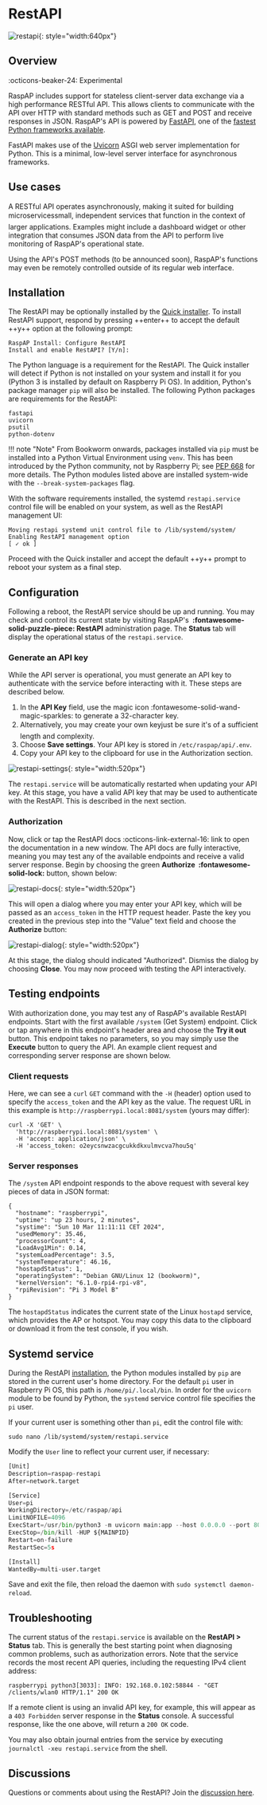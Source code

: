 # RestAPI

![restapi](https://github.com/RaspAP/raspap-webgui/assets/229399/bb47bf20-bce2-45c3-a00e-d990c5622fdd){: style="width:640px"}

## Overview
:octicons-beaker-24: Experimental 

RaspAP includes support for stateless client-server data exchange via a high performance RESTful API. This allows clients to communicate with the API over HTTP with standard methods such as GET and POST and receive responses in JSON. RaspAP's API is powered by [FastAPI](https://fastapi.tiangolo.com/), one of the [fastest Python frameworks available](https://fastapi.tiangolo.com/#performance).

FastAPI makes use of the [Uvicorn](https://www.uvicorn.org/) ASGI web server implementation for Python. This is a minimal, low-level server interface for asynchronous frameworks.

## Use cases
A RESTful API operates asynchronously, making it suited for building microservices&#151;small, independent services that function in the context of larger applications. Examples might include a dashboard widget or other integration that consumes JSON data from the API to perform live monitoring of RaspAP's operational state.

Using the API's POST methods (to be announced soon), RaspAP's functions may even be remotely controlled outside of its regular web interface. 

## Installation
The RestAPI may be optionally installed by the [Quick installer](quick.md). To install RestAPI support, respond by pressing ++enter++ to accept the default ++y++ option at the following prompt:

```
RaspAP Install: Configure RestAPI
Install and enable RestAPI? [Y/n]:
```

The Python language is a requirement for the RestAPI. The Quick installer will detect if Python is not installed on your system and install it for you (Python 3 is installed by default on Raspberry Pi OS). In addition, Python's package manager `pip` will also be installed. The following Python packages are requirements for the RestAPI:

```
fastapi
uvicorn
psutil
python-dotenv
```

!!! note "Note"
    From Bookworm onwards, packages installed via `pip` must be installed into a Python Virtual Environment using `venv`. This has been introduced by the Python community, not by Raspberry Pi; see [PEP 668](https://peps.python.org/pep-0668/) for more details. The Python modules listed above are installed system-wide with the `--break-system-packages` flag.

With the software requirements installed, the systemd `restapi.service` control file will be enabled on your system, as well as the RestAPI management UI: 

```
Moving restapi systemd unit control file to /lib/systemd/system/
Enabling RestAPI management option
[ ✓ ok ]
```

Proceed with the Quick installer and accept the default ++y++ prompt to reboot your system as a final step.

## Configuration
Following a reboot, the RestAPI service should be up and running. You may check and control its current state by visiting RaspAP's **&nbsp;:fontawesome-solid-puzzle-piece: RestAPI** administration page. The **Status** tab will display the operational status of the `restapi.service`.

### Generate an API key
While the API server is operational, you must generate an API key to authenticate with the service before interacting with it. These steps are described below.

1. In the **API Key** field, use the magic icon :fontawesome-solid-wand-magic-sparkles: to generate a 32-character key.
2. Alternatively, you may create your own key&#151;just be sure it's of a sufficient length and complexity.
3. Choose **Save settings**. Your API key is stored in `/etc/raspap/api/.env`.
4. Copy your API key to the clipboard for use in the Authorization section.

![restapi-settings](https://github.com/RaspAP/raspap-webgui/assets/229399/07fd0203-0fec-4600-84f3-88dc013abcae){: style="width:520px"}

The `restapi.service` will be automatically restarted when updating your API key. At this stage, you have a valid API key that may be used to authenticate with the RestAPI. This is described in the next section.

### Authorization
Now, click or tap the RestAPI docs :octicons-link-external-16: link to open the documentation in a new window. The API docs are fully interactive, meaning you may test any of the available endpoints and receive a valid server response. Begin by choosing the green **Authorize &nbsp;:fontawesome-solid-lock:** button, shown below:

![restapi-docs](https://github.com/RaspAP/raspap-webgui/assets/229399/f5a1bd5d-8dda-4b94-96e5-94f159a2b85c){: style="width:520px"}

This will open a dialog where you may enter your API key, which will be passed as an `access_token` in the HTTP request header. Paste the key you created in the previous step into the "Value" text field and choose the **Authorize** button: 

![restapi-dialog](https://github.com/RaspAP/raspap-webgui/assets/229399/28023ea4-428a-49db-ad3e-3575ff109582){: style="width:520px"}

At this stage, the dialog should indicated "Authorized". Dismiss the dialog by choosing **Close**. You may now proceed with testing the API interactively.

## Testing endpoints
With authorization done, you may test any of RaspAP's available RestAPI endpoints. Start with the first available `/system` (Get System) endpoint. Click or tap anywhere in this endpoint's header area and choose the **Try it out** button. This endpoint takes no parameters, so you may simply use the **Execute** button to query the API. An example client request and corresponding server response are shown below.

### Client requests
Here, we can see a `curl` `GET` command with the `-H` (header) option used to specify the `access_token` and the API key as the value. The request URL in this example is `http://raspberrypi.local:8081/system` (yours may differ):

```
curl -X 'GET' \
  'http://raspberrypi.local:8081/system' \
  -H 'accept: application/json' \
  -H 'access_token: o2eycsnwzacgcukkdkxulmvcva7hou5q'
```


### Server responses
The `/system` API endpoint responds to the above request with several key pieces of data in JSON format:

```
{
  "hostname": "raspberrypi",
  "uptime": "up 23 hours, 2 minutes",
  "systime": "Sun 10 Mar 11:11:11 CET 2024",
  "usedMemory": 35.46,
  "processorCount": 4,
  "LoadAvg1Min": 0.14,
  "systemLoadPercentage": 3.5,
  "systemTemperature": 46.16,
  "hostapdStatus": 1,
  "operatingSystem": "Debian GNU/Linux 12 (bookworm)",
  "kernelVersion": "6.1.0-rpi4-rpi-v8",
  "rpiRevision": "Pi 3 Model B"
}
```

The `hostapdStatus` indicates the current state of the Linux `hostapd` service, which provides the AP or hotspot. You may copy this data to the clipboard or download it from the test console, if you wish.

## Systemd service
During the RestAPI [installation](restapi.md#installation), the Python modules installed by `pip` are stored in the current user's home directory. For the default `pi` user in Raspberry Pi OS, this path is `/home/pi/.local/bin`. In order for the `uvicorn` module to be found by Python, the `systemd` service control file specifies the `pi` user.

If your current user is something other than `pi`, edit the control file with:

```
sudo nano /lib/systemd/system/restapi.service
```

Modify the `User` line to reflect your current user, if necessary:

``` py hl_lines="6"
[Unit]
Description=raspap-restapi
After=network.target

[Service]
User=pi
WorkingDirectory=/etc/raspap/api
LimitNOFILE=4096
ExecStart=/usr/bin/python3 -m uvicorn main:app --host 0.0.0.0 --port 8081
ExecStop=/bin/kill -HUP ${MAINPID}
Restart=on-failure
RestartSec=5s

[Install]
WantedBy=multi-user.target
```

Save and exit the file, then reload the daemon with `sudo systemctl daemon-reload`.

## Troubleshooting
The current status of the `restapi.service` is available on the **RestAPI > Status** tab. This is generally the best starting point when diagnosing common problems, such as authorization errors. Note that the service records the most recent API queries, including the requesting IPv4 client address:

```
raspberrypi python3[3033]: INFO: 192.168.0.102:58844 - "GET /clients/wlan0 HTTP/1.1" 200 OK
```

If a remote client is using an invalid API key, for example, this will appear as a `403 Forbidden` server response in the **Status** console. A successful response, like the one above, will return a `200 OK` code.

You may also obtain journal entries from the service by executing `journalctl -xeu restapi.service` from the shell.

## Discussions
Questions or comments about using the RestAPI? Join the [discussion here](https://github.com/RaspAP/raspap-webgui/discussions/).
